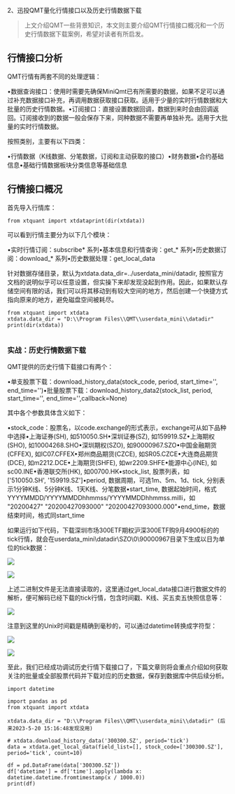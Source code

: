 2、迅投QMT量化行情接口以及历史行情数据下载

> 上文介绍QMT一些背景知识，本文则主要介绍QMT行情接口概况和一个历史行情数据下载案例，希望对读者有所启发。


## 行情接口分析

QMT行情有两套不同的处理逻辑： 

•数据查询接口：使用时需要先确保MiniQmt已有所需要的数据，如果不足可以通过补充数据接口补充，再调用数据获取接口获取。适用于少量的实时行情数据和大批量的历史行情数据。•订阅接口：直接设置数据回调，数据到来时会由回调返回。订阅接收到的数据一般会保存下来，同种数据不需要再单独补充。适用于大批量的实时行情数据。

按照类别，主要有以下四类：

•行情数据（K线数据、分笔数据，订阅和主动获取的接口）•财务数据•合约基础信息•基础行情数据板块分类信息等基础信息

## 行情接口概况

首先导入行情库：

```
from xtquant import xtdataprint(dir(xtdata))
```

可以看到行情主要分为以下几个模块：

•实时行情订阅：subscribe* 系列•基本信息和行情查询：get_* 系列•历史数据订阅：download_* 系列•历史数据处理：get_local_data

针对数据存储目录，默认为xtdata.data_dir=../userdata_mini/datadir, 按照官方文档的说明似乎可以任意设置，但实操下来却发现没起到作用。因此，如果默认存储空间有限的话，我们可以将其移动到有较大空间的地方，然后创建一个快捷方式指向原来的地方，避免磁盘空间被耗尽。

```
from xtquant import xtdata
xtdata.data_dir = "D:\\Program Files\\QMT\\userdata_mini\\datadir"
print(dir(xtdata))


```

### 实战：历史行情数据下载

QMT提供的历史行情下载接口有两个：

•单支股票下载：download_history_data(stock_code, period, start_time='', end_time='')•批量股票下载：download_history_data2(stock_list, period, start_time='', end_time='',callback=None)

其中各个参数具体含义如下：

•stock_code：股票名，以code.exchange的形式表示，exchange可从如下品种中选择•上海证券(SH), 如510050.SH•深圳证券(SZ), 如159919.SZ•上海期权(SHO), 如10004268.SHO•深圳期权(SZO), 如90000967.SZO•中国金融期货(CFFEX), 如IC07.CFFEX•郑州商品期货(CZCE), 如SR05.CZCE•大连商品期货(DCE), 如m2212.DCE•上海期货(SHFE), 如wr2209.SHFE•能源中心(INE), 如sc00.INE•香港联交所(HK), 如00700.HK•stock_list, 股票列表，如['510050.SH', '159919.SZ']•period, 数据周期，可选1m、5m、1d、tick, 分别表示1分钟K线、5分钟K线、1天K线、分笔数据•start_time, 数据起始时间，格式YYYYMMDD/YYYYMMDDhhmmss/YYYYMMDDhhmmss.milli，如 "20200427" "20200427093000" "20200427093000.000"•end_time，数据结束时间，格式同start_time

如果运行如下代码，下载深圳市场300ETF期权沪深300ETF购9月4900标的的tick行情，就会在userdata_mini\datadir\SZO\0\90000967目录下生成以日为单位的tick数据：

![](https://gitee.com/hxc8/images5/raw/master/img/202407172348273.jpg)

![](https://gitee.com/hxc8/images5/raw/master/img/202407172349054.jpg)

上述二进制文件是无法直接读取的，这里通过get_local_data接口进行数据文件的解析，便可解码已经下载的tick行情，包含时间戳、K线、买五卖五快照信息等：

![](https://gitee.com/hxc8/images5/raw/master/img/202407172349912.jpg)

注意到这里的Unix时间戳是精确到毫秒的，可以通过datetime转换成字符型：

![](https://gitee.com/hxc8/images5/raw/master/img/202407172349742.jpg)

![](https://gitee.com/hxc8/images5/raw/master/img/202407172349941.jpg)

至此，我们已经成功调试历史行情下载接口了，下篇文章则将会重点介绍如何获取关注的批量或全部股票代码并下载对应的历史数据，保存到数据库中供后续分析。

```
import datetime

import pandas as pd
from xtquant import xtdata

xtdata.data_dir = "D:\\Program Files\\QMT\\userdata_mini\\datadir" (后来2023-5-20 15:16:48发现没用)

# xtdata.download_history_data('300300.SZ', period='tick')
data = xtdata.get_local_data(field_list=[], stock_code=['300300.SZ'], period='tick', count=10)

df = pd.DataFrame(data['300300.SZ'])
df['datetime'] = df['time'].apply(lambda x: datetime.datetime.fromtimestamp(x / 1000.0))
print(df)
```